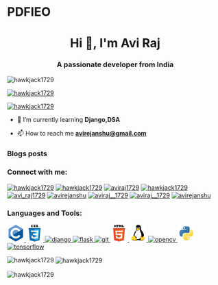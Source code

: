 # PDFIEO
<h1 align="center">Hi 👋, I'm Avi Raj</h1>
<h3 align="center">A passionate developer from India</h3>

<p align="left"> <img src="https://komarev.com/ghpvc/?username=hawkjack1729&label=Profile%20views&color=0e75b6&style=flat" alt="hawkjack1729" /> </p>

<p align="left"> <a href="https://github.com/ryo-ma/github-profile-trophy"><img src="https://github-profile-trophy.vercel.app/?username=hawkjack1729" alt="hawkjack1729" /></a> </p>

<p align="left"> <a href="https://twitter.com/hawkjack1729" target="blank"><img src="https://img.shields.io/twitter/follow/hawkjack1729?logo=twitter&style=for-the-badge" alt="hawkjack1729" /></a> </p>

- 🌱 I’m currently learning **Django,DSA**

- 📫 How to reach me **avirejanshu@gmail.com**

### Blogs posts
<!-- BLOG-POST-LIST:START -->
<!-- BLOG-POST-LIST:END -->

<h3 align="left">Connect with me:</h3>
<p align="left">
<a href="https://dev.to/hawkjack1729" target="blank"><img align="center" src="https://raw.githubusercontent.com/rahuldkjain/github-profile-readme-generator/master/src/images/icons/Social/devto.svg" alt="hawkjack1729" height="30" width="40" /></a>
<a href="https://twitter.com/hawkjack1729" target="blank"><img align="center" src="https://raw.githubusercontent.com/rahuldkjain/github-profile-readme-generator/master/src/images/icons/Social/twitter.svg" alt="hawkjack1729" height="30" width="40" /></a>
<a href="https://linkedin.com/in/aviraj1729" target="blank"><img align="center" src="https://raw.githubusercontent.com/rahuldkjain/github-profile-readme-generator/master/src/images/icons/Social/linked-in-alt.svg" alt="aviraj1729" height="30" width="40" /></a>
<a href="https://instagram.com/hawkjack1729" target="blank"><img align="center" src="https://raw.githubusercontent.com/rahuldkjain/github-profile-readme-generator/master/src/images/icons/Social/instagram.svg" alt="hawkjack1729" height="30" width="40" /></a>
<a href="https://www.codechef.com/users/avi_raj1729" target="blank"><img align="center" src="https://cdn.jsdelivr.net/npm/simple-icons@3.1.0/icons/codechef.svg" alt="avi_raj1729" height="30" width="40" /></a>
<a href="https://www.hackerrank.com/avirejanshu" target="blank"><img align="center" src="https://raw.githubusercontent.com/rahuldkjain/github-profile-readme-generator/master/src/images/icons/Social/hackerrank.svg" alt="avirejanshu" height="30" width="40" /></a>
<a href="https://codeforces.com/profile/aviraj__1729" target="blank"><img align="center" src="https://raw.githubusercontent.com/rahuldkjain/github-profile-readme-generator/master/src/images/icons/Social/codeforces.svg" alt="aviraj__1729" height="30" width="40" /></a>
<a href="https://www.leetcode.com/aviraj__1729" target="blank"><img align="center" src="https://raw.githubusercontent.com/rahuldkjain/github-profile-readme-generator/master/src/images/icons/Social/leet-code.svg" alt="aviraj__1729" height="30" width="40" /></a>
<a href="https://auth.geeksforgeeks.org/user/avirejanshu" target="blank"><img align="center" src="https://raw.githubusercontent.com/rahuldkjain/github-profile-readme-generator/master/src/images/icons/Social/geeks-for-geeks.svg" alt="avirejanshu" height="30" width="40" /></a>
</p>

<h3 align="left">Languages and Tools:</h3>
<p align="left"> <a href="https://www.cprogramming.com/" target="_blank" rel="noreferrer"> <img src="https://raw.githubusercontent.com/devicons/devicon/master/icons/c/c-original.svg" alt="c" width="40" height="40"/> </a> <a href="https://www.w3schools.com/css/" target="_blank" rel="noreferrer"> <img src="https://raw.githubusercontent.com/devicons/devicon/master/icons/css3/css3-original-wordmark.svg" alt="css3" width="40" height="40"/> </a> <a href="https://www.djangoproject.com/" target="_blank" rel="noreferrer"> <img src="https://cdn.worldvectorlogo.com/logos/django.svg" alt="django" width="40" height="40"/> </a> <a href="https://flask.palletsprojects.com/" target="_blank" rel="noreferrer"> <img src="https://www.vectorlogo.zone/logos/pocoo_flask/pocoo_flask-icon.svg" alt="flask" width="40" height="40"/> </a> <a href="https://git-scm.com/" target="_blank" rel="noreferrer"> <img src="https://www.vectorlogo.zone/logos/git-scm/git-scm-icon.svg" alt="git" width="40" height="40"/> </a> <a href="https://www.w3.org/html/" target="_blank" rel="noreferrer"> <img src="https://raw.githubusercontent.com/devicons/devicon/master/icons/html5/html5-original-wordmark.svg" alt="html5" width="40" height="40"/> </a> <a href="https://www.linux.org/" target="_blank" rel="noreferrer"> <img src="https://raw.githubusercontent.com/devicons/devicon/master/icons/linux/linux-original.svg" alt="linux" width="40" height="40"/> </a> <a href="https://opencv.org/" target="_blank" rel="noreferrer"> <img src="https://www.vectorlogo.zone/logos/opencv/opencv-icon.svg" alt="opencv" width="40" height="40"/> </a> <a href="https://www.python.org" target="_blank" rel="noreferrer"> <img src="https://raw.githubusercontent.com/devicons/devicon/master/icons/python/python-original.svg" alt="python" width="40" height="40"/> </a> <a href="https://www.tensorflow.org" target="_blank" rel="noreferrer"> <img src="https://www.vectorlogo.zone/logos/tensorflow/tensorflow-icon.svg" alt="tensorflow" width="40" height="40"/> </a> </p>

<p><img align="left" src="https://github-readme-stats.vercel.app/api/top-langs?username=hawkjack1729&show_icons=true&locale=en&layout=compact" alt="hawkjack1729" /></p>

<p>&nbsp;<img align="center" src="https://github-readme-stats.vercel.app/api?username=hawkjack1729&show_icons=true&locale=en" alt="hawkjack1729" /></p>

<p><img align="center" src="https://github-readme-streak-stats.herokuapp.com/?user=hawkjack1729&" alt="hawkjack1729" /></p>

